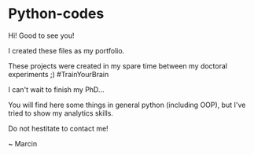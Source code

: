 # Python-codes


Hi! Good to see you!

I created these files as my portfolio.

These projects were created in my spare time between my doctoral experiments ;) #TrainYourBrain

I can't wait to finish my PhD...

You will find here some things in general python (including OOP), but I've tried to show my analytics skills.

Do not hestitate to contact me!

~ Marcin
